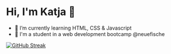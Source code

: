 # Hi, I'm Katja 👋

- 🌱 I’m currently learning HTML, CSS & Javascript 
- 🐠 I'm a student in a web development bootcamp @neuefische

[![GitHub Streak](https://streak-stats.demolab.com?user=ekat-br&theme=ocean-dark&locale=de&date_format=j%20M%5B%20Y%5D)](https://git.io/streak-stats)
